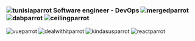 ### ![tunisiaparrot](https://user-images.githubusercontent.com/69204725/183558814-bae3debe-5956-4c9f-b50d-c1f2f7fe16e0.gif) Software engineer - DevOps ![mergedparrot](https://user-images.githubusercontent.com/69204725/183559905-23b9f226-f625-464f-8f4d-4130d9142caa.gif) ![dabparrot](https://user-images.githubusercontent.com/69204725/183559920-d45d010e-f695-4aa4-9eef-8d42f69346f9.gif) ![ceilingparrot](https://user-images.githubusercontent.com/69204725/185243048-34346310-d6c9-4767-b9cf-855277269d58.gif)

![vueparrot](https://user-images.githubusercontent.com/69204725/183559586-1778a4fd-9b52-4bc6-a26f-03971b8e1ec5.gif)
![dealwithitparrot](https://user-images.githubusercontent.com/69204725/183559596-44070668-f199-4295-ba3a-81ab93f40cca.gif)
![kindasusparrot](https://user-images.githubusercontent.com/69204725/183559603-2d7e5f1b-e264-4ad7-8ef0-d2b8d39b0962.gif)
![reactparrot](https://user-images.githubusercontent.com/69204725/183559604-a6de7de8-7c97-4898-a0bc-27f8abd62f30.gif)

<!--
**ahmedmlaouhia/ahmedmlaouhia** is a ✨ _special_ ✨ repository because its `README.md` (this file) appears on your GitHub profile.

Here are some ideas to get you started:

- 🔭 I’m currently working on ...
- 🌱 I’m currently learning ...
- 👯 I’m looking to collaborate on ...
- 🤔 I’m looking for help with ...
- 💬 Ask me about ...
- 📫 How to reach me: ...
- 😄 Pronouns: ...
- ⚡ Fun fact: ...
-->
